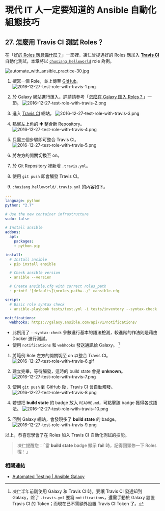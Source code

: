 # 現代 IT 人一定要知道的 Ansible 自動化組態技巧

## 27. 怎麼用 Travis CI 測試 Roles？

在「[好的 Roles 應具備什麼？](25.how_to_share_roles_on_galaxy-1.md#好的-roles-應具備什麼)」一節裡，凍仁曾提過好的 Roles 應加入 **[Travis CI][travis_ci_official]** 自動化測試，本章將以 [`chusiang.helloworld`][chusiang_helloworld_galaxy] role 為例。

[travis_ci_official]: https://travis-ci.org/

![automate_with_ansible_practice-30.jpg](imgs/automate_with_ansible_practice-30.jpg)

[chusiang_helloworld_galaxy]: https://galaxy.ansible.com/chusiang/helloworld/
[chusiang_helloworld_github]: https://github.com/chusiang/helloworld.ansible.role

1. 撰寫一個 Role，並上傳至 [GitHub][chusiang_helloworld_github]。
  ![2016-12-27-test-role-with-travis-1.png](imgs/2016-12-27-test-role-with-travis-1.png)

1. 於 Galaxy 網站進行匯入，詳請請參考「[怎麼在 Galaxy 匯入 Roles？](26.how_to_share_roles_on_galaxy-2.md#怎麼在-galaxy-匯入-roles)」一節。
  ![2016-12-27-test-role-with-travis-2.png](imgs/2016-12-27-test-role-with-travis-2.png)

1. 進入 [Travis CI][travis_ci_official] 網站。
  ![2016-12-27-test-role-with-travis-3.png](imgs/2016-12-27-test-role-with-travis-3.png)

1. 點擊左上角的 **✚** 整合新 Repository。
  ![2016-12-27-test-role-with-travis-4.png](imgs/2016-12-27-test-role-with-travis-4.png)

1. 只需三個步驟即可整合 Travis CI。
  ![2016-12-27-test-role-with-travis-5.png](imgs/2016-12-27-test-role-with-travis-5.png)
  1. 將左方的開關切換至 on。
  1. 於 Git Repository 裡新增 `.travis.yml`。
  1. 使用 `git push` 即會觸發 Travis CI。

1. `chusiang.helloworld/.travis.yml` 的內容如下。

  ```yaml
  ---
  language: python
  python: "2.7"
  
  # Use the new container infrastructure
  sudo: false
  
  # Install ansible
  addons:
    apt:
      packages:
      - python-pip
  
  install:
    # Install ansible
    - pip install ansible
  
    # Check ansible version
    - ansible --version
  
    # Create ansible.cfg with correct roles_path
    - printf '[defaults]\nroles_path=../' >ansible.cfg
  
  script:
    # Basic role syntax check
    - ansible-playbook tests/test.yml -i tests/inventory --syntax-check
  
  notifications:
    webhooks: https://galaxy.ansible.com/api/v1/notifications/
  ```

  - 此例用了 `--syntax-check` 參數進行基本的語法檢測，較進階的作法則是藉由 Docker 進行測試。
  - 使用 `notifications` 和 `webhooks` 發送通訊給 Galaxy。 [^1]

1. 將範例 Role 左方的開關切至 on 以整合 Travis CI。
  ![2016-12-27-test-role-with-travis-6.gif](imgs/2016-12-27-test-role-with-travis-6.gif)

1. 建立完畢，等待觸發，這時的 build state 會是 **unknown**。
  ![2016-12-27-test-role-with-travis-7.png](imgs/2016-12-27-test-role-with-travis-7.png)

1. 使用 `git push` 到 GitHub 後，Travis CI 會自動觸發。
  ![2016-12-27-test-role-with-travis-8.png](imgs/2016-12-27-test-role-with-travis-8.png)

1. 若想把 **build state** 的 badge 放入 `README.md`，可點擊該 badge 獲得各式語法。
  ![2016-12-27-test-role-with-travis-10.png](imgs/2016-12-27-test-role-with-travis-10.png)

1. 回到 Galaxy 網站，會發現多了 **build state** 的 badge。
  ![2016-12-27-test-role-with-travis-9.png](imgs/2016-12-27-test-role-with-travis-9.png)

以上，恭喜您學會了在 Roles 加入 Travis CI 自動化測試的技能。

> 凍仁提醒您：「當 **build state** badge 顯示 **fail** 時，記得回頭修一下 Roles 喔！」


### 相關連結

- [Automated Testing | Ansible Galaxy][ansible_galaxy_automated_testing]

[ansible_galaxy_automated_testing]: https://galaxy.ansible.com/intro#travis


[^1]: 凍仁半年前剛使用 Galaxy 和 Travis CI 時，要讓 Travis CI 發通知到 Galaxy，除了 `.travis.yml` 要寫 `notifications`，還需手動於 Galaxy 設置 Travis CI 的 Token；而現在已不需額外設置 Travis CI Token 了。

